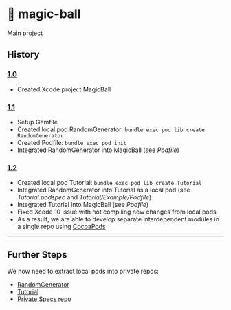 # 🔮 magic-ball
Main project

## History

### [ 1.0 ](../../releases/1.0)
- Created Xcode project MagicBall

### [ 1.1 ](../../releases/1.1)
- Setup Gemfile
- Created local pod RandomGenerator: `bundle exec pod lib create RandomGenerator`
- Created Podfile: `bundle exec pod init`
- Integrated RandomGenerator into MagicBall (see *Podfile*)

### [ 1.2 ](../../releases/1.2)
- Created local pod Tutorial: `bundle exec pod lib create Tutorial`
- Integrated RandomGenerator into Tutorial as a local pod (see *Tutorial.podspec* and *Tutorial/Example/Podfile*)
- Integrated Tutorial into MagicBall (see *Podfile*)
- Fixed Xcode 10 issue with not compiling new changes from local pods
- As a result, we are able to develop separate interdependent modules in a single repo using [CocoaPods](https://cocoapods.org)

---

## Further Steps

We now need to extract local pods into private repos:

- [ RandomGenerator ](https://github.com/cocoaheads-kyiv-14-workshop/random-generator)
- [ Tutorial ](https://github.com/cocoaheads-kyiv-14-workshop/tutorial)
- [ Private Specs repo ](https://github.com/cocoaheads-kyiv-14-workshop/specs)

